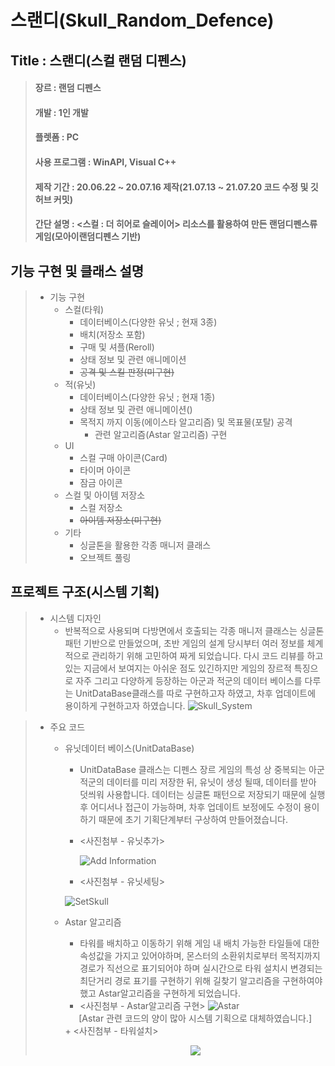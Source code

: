 # 스랜디(Skull_Random_Defence)

## Title : 스랜디(스컬 랜덤 디펜스)

> ####  장르 : 랜덤 디펜스
> ####  개발 : 1인 개발
> ####  플렛폼 : PC
> ####  사용 프로그램 : WinAPI, Visual C++
> ####  제작 기간 : 20.06.22 ~ 20.07.16 제작(21.07.13 ~ 21.07.20 코드 수정 및 깃허브 커밋)
> ####  간단 설명 : <스컬 : 더 히어로 슬레이어> 리소스를 활용하여 만든 랜덤디펜스류 게임(모아이랜덤디펜스 기반)

## 기능 구현 및 클래스 설명

> + 기능 구현
>   + 스컬(타워)
>     + 데이터베이스(다양한 유닛 ; 현재 3종)
>     + 배치(저장소 포함)
>     + 구매 및 셔플(Reroll)
>     + 상태 정보 및 관련 애니메이션
>     + ~~공격 및 스킬 판정(미구현)~~
>   + 적(유닛)
>     + 데이터베이스(다양한 유닛 ; 현재 1종)
>     + 상태 정보 및 관련 애니메이션()
>     + 목적지 까지 이동(에이스타 알고리즘) 및 목표물(포탈) 공격
>       + 관련 알고리즘(Astar 알고리즘) 구현
>   + UI
>     + 스컬 구매 아이콘(Card)
>     + 타이머 아이콘
>     + 잠금 아이콘
>   + 스컬 및 아이템 저장소
>     + 스컬 저장소
>     + ~~아이템 저장소(미구현)~~
>   + 기타
>     + 싱글톤을 활용한 각종 매니저 클래스
>     + 오브젝트 풀링

## 프로젝트 구조(시스템 기획)

> + 시스템 디자인
>   + 반복적으로 사용되며 다방면에서 호출되는 각종 매니저 클래스는 싱글톤 패턴 기반으로 만들었으며, 초반 게임의 설계 당시부터 여러 정보를 체계적으로 관리하기 위해 고민하여 짜게 되었습니다.
>   다시 코드 리뷰를 하고 있는 지금에서 보여지는 아쉬운 점도 있긴하지만 게임의 장르적 특징으로 자주 그리고 다양하게 등장하는 아군과 적군의 데이터 베이스를 다루는 UnitDataBase클래스를 따로 구현하고자 하였고, 차후 업데이트에 용이하게 구현하고자 하였습니다.
>  ![Skull_System](https://user-images.githubusercontent.com/63716789/127848369-2876843c-d8c7-41d2-ab4a-95702689e150.GIF)

> + 주요 코드
>   + 유닛데이터 베이스(UnitDataBase)
>     + UnitDataBase 클래스는 디펜스 장르 게임의 특성 상 중복되는 아군 적군의 데이터를 미리 저장한 뒤, 유닛이 생성 될때, 데이터를 받아 덧씌워 사용합니다. 데이터는 싱글톤 패턴으로 저장되기 때문에 실행 후 어디서나 접근이 가능하며, 차후 업데이트 보정에도 수정이 용이하기 때문에 초기 기획단계부터 구상하여 만들어졌습니다.
>     + <사진첨부 - 유닛추가>
>     
>       ![Add Information](https://user-images.githubusercontent.com/63716789/127849826-7f7910cb-1f2a-4263-9c08-b703924223e3.GIF)
>     + <사진첨부 - 유닛세팅>
>     
>      ![SetSkull](https://user-images.githubusercontent.com/63716789/127854273-ce1a599f-2365-467a-95fd-61bc309a7afa.jpg)
>   + Astar 알고리즘
>     + 타워를 배치하고 이동하기 위해 게임 내 배치 가능한 타일들에 대한 속성값을 가지고 있어야하며, 몬스터의 소환위치로부터 목적지까지 경로가 직선으로 표기되어야 하며 실시간으로 타워 설치시 변경되는 최단거리 경로 표기를 구현하기 위해 길찾기 알고리즘을 구현하여야 했고 Astar알고리즘을 구현하게 되었습니다.
>     + <사진첨부 - Astar알고리즘 구현>
>     ![Astar](https://user-images.githubusercontent.com/63716789/127855290-4d61000e-2090-43d4-932f-da1739d3db4f.jpg)
>     <div align="center">
>       [Astar 관련 코드의 양이 많아 시스템 기획으로 대체하였습니다.]
>     </div>
>     + <사진첨부 - 타워설치>
>     <p align="center"><img src="https://user-images.githubusercontent.com/63716789/127861701-9607d699-e69c-4b6d-b59f-4d964660c6d6.GIF"></p>

